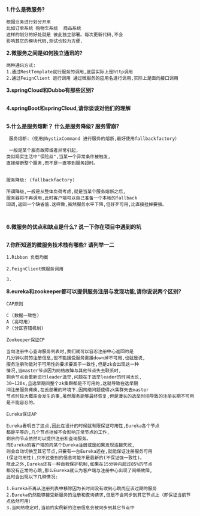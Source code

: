 **1.什么是微服务?**

```
根据业务进行划分开来
比如订单系统 购物车系统  商品系统
这样的划分的好处就是 彼此独立部署。每次更新代码,不会
影响其它的模块代码,测试也较为方便.
```

**2.微服务之间是如何独立通讯的?**

```
两种通讯方式:
1.通过RestTemplate就行服务的调用,底层实际上是http调用
2.通过FeignClient 进行调用 通过微服务的应用名进行调用,实际上是面向接口调用
```

**3.springCloud和Dubbo有那些区别?**

```

```


**4.springBoot和springCloud,请你谈谈对他们的理解**

```

```


**5.什么是服务熔断？ 什么是服务降级?  服务雪崩?**

```
 服务熔断:（使用@hystixCommand 进行服务的熔断,最好使用fallbackfactory）
 
 一般是某个服务故障或者异常引起,
类似现实生活中"保险丝",当某一个异常条件被触发,
直接熔断整个服务,而不是一直等到服务超时。


服务降级: (fallbackfactory)

所谓降级,一般是从整体负荷考虑,就是当某个服务熔断之后,
服务器将不再调用,此时客户端可以自己准备一个本地的fallback
回调,返回一个缺省值.这样做,虽然服务水平下降,但好歹可用,比直接挂掉要强。

             
```


**6.微服务的优点和缺点是什么? 说一下你在项目中遇到的坑**

```

```


**7.你所知道的微服务技术栈有哪些? 请列举一二**

```
1.Ribbon 负载均衡  

2.FeignClient微服务调用  

3.
```


**8.eureka和zookeeper都可以提供服务注册与发现功能,请你说说两个区别?**

```
CAP原则

C (数据一致性)
A (高可用)
P (分区容错机制)

Zookeeper保证CP

当向注册中心查询服务列表时,我们就可以容忍注册中心返回的是
几分钟以前的注册信息,但不能接受服务直接down掉不可用,也就是说,
服务注册功能对于可用性的要求要高于一致性,但是zk会出现这一种
情况,当master节点因为网络故障与其他节点失去联系时,
剩余节点会重新进行leader选举,问题在于选举leader的时间太长,
30~120s,且选举期间整个zk集群都是不可用的,这就导致在选举期
间注册服务瘫痪,在云部署的环境下,因网络问题使得zk集群失去master
节点时较大概率会发生的事,虽然服务能够最终恢复,但是漫长的选举时间导致的注册长期不可用是不能容忍的。

Eureka保证AP

Eureka看明白了这点,因此在设计的时候就有限保证可用性,Eureka各个节点
都是平等的,几个节点挂掉不会影响正常节点的工作,
剩余的节点依然可以提供注册和查询服务。
而Eureka的客户端的向某个Eureka注册或是如果发现连接失败,
则会自动切换至其它节点,只要有一台Eureka还在,就能保证注册服务可用
(保证可用性),只不过查到的信息可能不是最新的(不保证强一致性)。
除此之外,Eureka还有一种自我保护机制,如果在15分钟内超过85%的节点
都没有正常的心跳,那么Eureka就认为客户端与注册中心出现了网络故障,
此时会出现以下几种情况:

1.Eureka不再从注册列表中移除因为长时间没有收到心跳而应该过期的服务
2.Eureka仍然能够接受新服务的注册和查询请求,但是不会同步到其它节点上（即保证当前节点依然可用）
3.当网络稳定时,当前的实例新的注册信息会被同步到其它节点中

```

